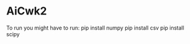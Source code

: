 # AiCwk2

To run you might have to run:
    pip install numpy
    pip install csv
    pip install scipy

